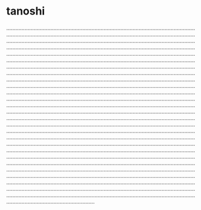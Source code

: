 # tanoshi
..............................................................................................................................................................................................................................................................................................................................................................................................................................................................................................................................................................................................................................................................................................................................................................................................................................................................................................................................................................................................................................................................................................................................................................................................................................................................................................................................................................................................................................................................................................................................................................................................................................................................................................................................................................................................................................................................................................................................................................................................................................................................................................................................................................................................................................................................................................................................................................................................................................................................................................................................................................................................................................................................................................................................................................................................................................................................................................................................................................................................................................................................................................................................................................................................................................................................................................................................................................................................................................................................................................................................................